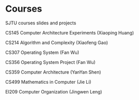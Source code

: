 # Courses
SJTU courses slides and projects

CS145 Computer Architecture Experiments (Xiaoping Huang)

CS214 Algorithm and Complexity (Xiaofeng Gao)

CS307 Operating System (Fan Wu)

CS356 Operating System Project (Fan Wu)

CS359 Computer Architecture (YanYan Shen)

CS499 Mathematics in Computer (Jie Li)

EI209 Computer Organization (Jingwen Leng)

